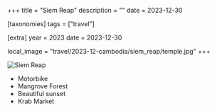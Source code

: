 +++
title = "Siem Reap"
description = ""
date = 2023-12-30

[taxonomies]
tags = ["travel"]

[extra]
year = 2023
date = 2023-12-30

local_image = "travel/2023-12-cambodia/siem_reap/temple.jpg"
+++

![Siem Reap](city.jpg)

- Motorbike
- Mangrove Forest
- Beautiful sunset
- Krab Market

